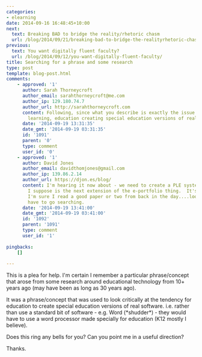 ```yaml
---
categories:
- elearning
date: 2014-09-16 16:48:45+10:00
next:
  text: Breaking BAD to bridge the reality/rhetoric chasm
  url: /blog/2014/09/21/breaking-bad-to-bridge-the-realityrhetoric-chasm/
previous:
  text: You want digitally fluent faculty?
  url: /blog/2014/09/12/you-want-digitally-fluent-faculty/
title: Searching for a phrase and some research
type: post
template: blog-post.html
comments:
    - approved: '1'
      author: Sarah Thorneycroft
      author_email: sarahthorneycroft@me.com
      author_ip: 129.180.74.7
      author_url: http://sarahthorneycroft.com
      content: Following, since what you describe is exactly the issue in games and games-based
        learning, education creating special education versions of real games. Sigh...
      date: '2014-09-19 13:31:35'
      date_gmt: '2014-09-19 03:31:35'
      id: '1091'
      parent: '0'
      type: comment
      user_id: '0'
    - approved: '1'
      author: David Jones
      author_email: davidthomjones@gmail.com
      author_ip: 139.86.2.14
      author_url: https://djon.es/blog/
      content: I'm hearing it now about - we need to create a PLE system for people. Which
        I suppose is the next extension of the e-portfolio thing.  It's frustrating because
        I'm sure I read a good paper or two from back in the day....looks like I might
        have to go searching.
      date: '2014-09-19 13:41:00'
      date_gmt: '2014-09-19 03:41:00'
      id: '1092'
      parent: '1091'
      type: comment
      user_id: '1'
    
pingbacks:
    []
    
---
```

This is a plea for help. I'm certain I remember a particular phrase/concept that arose from some research around educational technology from 10+ years ago (may have been as long as 30 years ago).

It was a phrase/concept that was used to look critically at the tendency for education to create special education versions of real software. i.e. rather than use a standard bit of software - e.g. Word (\*shudder\*) - they would have to use a word processor made specially for education (K12 mostly I believe).

Does this ring any bells for you? Can you point me in a useful direction?

Thanks.